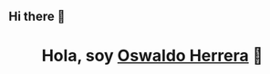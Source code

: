 ## Hi there 👋
<div align="center">
<h1 align="center">Hola, soy <a href="https://www.oswaldoherrera.com/">Oswaldo Herrera</a> 👋</h1>
</div>

<!--
**oswaldo-herrera/oswaldo-herrera** is a ✨ _special_ ✨ repository because its `README.md` (this file) appears on your GitHub profile.

Here are some ideas to get you started:

- 🔭 I’m currently working on ...
- 🌱 I’m currently learning ...
- 👯 I’m looking to collaborate on ...
- 🤔 I’m looking for help with ...
- 💬 Ask me about ...
- 📫 How to reach me: ...
- 😄 Pronouns: ...
- ⚡ Fun fact: ...
-->
